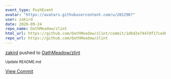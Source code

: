 ```yaml
---
event_type: PushEvent
avatar: "https://avatars.githubusercontent.com/u/201296?"
user: zakird
date: 2020-09-24
repo_name: OathMeadow/zlint
html_url: https://github.com/OathMeadow/zlint/commit/1d6d2e7447df17ced6a508551b41bf709d1b128d
repo_url: https://github.com/OathMeadow/zlint
---
```


<a href='https://github.com/zakird' target='_blank'>zakird</a> pushed to <a href='https://github.com/OathMeadow/zlint' target='_blank'>OathMeadow/zlint</a>

<small>Update README.md</small>

<a href='https://github.com/OathMeadow/zlint/commit/1d6d2e7447df17ced6a508551b41bf709d1b128d' target='_blank'>View Commit</a>